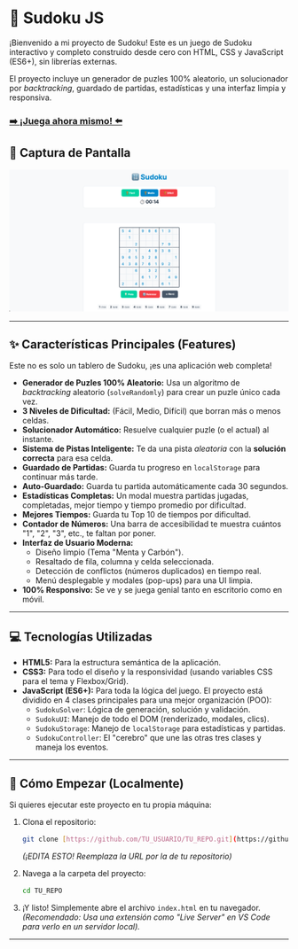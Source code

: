 # 🎯 Sudoku JS

¡Bienvenido a mi proyecto de Sudoku! Este es un juego de Sudoku interactivo y completo construido desde cero con HTML, CSS y JavaScript (ES6+), sin librerías externas.

El proyecto incluye un generador de puzles 100% aleatorio, un solucionador por _backtracking_, guardado de partidas, estadísticas y una interfaz limpia y responsiva.

### [➡️ ¡Juega ahora mismo! ⬅️](https://albahdezs.github.io/sudoku/)

## 📸 Captura de Pantalla

![Captura de pantalla del juego Sudoku](assets/sudoku.png)

---

## ✨ Características Principales (Features)

Este no es solo un tablero de Sudoku, ¡es una aplicación web completa!

- **Generador de Puzles 100% Aleatorio:** Usa un algoritmo de _backtracking_ aleatorio (`solveRandomly`) para crear un puzle único cada vez.
- **3 Niveles de Dificultad:** (Fácil, Medio, Difícil) que borran más o menos celdas.
- **Solucionador Automático:** Resuelve cualquier puzle (o el actual) al instante.
- **Sistema de Pistas Inteligente:** Te da una pista _aleatoria_ con la **solución correcta** para esa celda.
- **Guardado de Partidas:** Guarda tu progreso en `localStorage` para continuar más tarde.
- **Auto-Guardado:** Guarda tu partida automáticamente cada 30 segundos.
- **Estadísticas Completas:** Un modal muestra partidas jugadas, completadas, mejor tiempo y tiempo promedio por dificultad.
- **Mejores Tiempos:** Guarda tu Top 10 de tiempos por dificultad.
- **Contador de Números:** Una barra de accesibilidad te muestra cuántos "1", "2", "3", etc., te faltan por poner.
- **Interfaz de Usuario Moderna:**
  - Diseño limpio (Tema "Menta y Carbón").
  - Resaltado de fila, columna y celda seleccionada.
  - Detección de conflictos (números duplicados) en tiempo real.
  - Menú desplegable y modales (pop-ups) para una UI limpia.
- **100% Responsivo:** Se ve y se juega genial tanto en escritorio como en móvil.

---

## 💻 Tecnologías Utilizadas

- **HTML5:** Para la estructura semántica de la aplicación.
- **CSS3:** Para todo el diseño y la responsividad (usando variables CSS para el tema y Flexbox/Grid).
- **JavaScript (ES6+):** Para toda la lógica del juego. El proyecto está dividido en 4 clases principales para una mejor organización (POO):
  - `SudokuSolver`: Lógica de generación, solución y validación.
  - `SudokuUI`: Manejo de todo el DOM (renderizado, modales, clics).
  - `SudokuStorage`: Manejo de `localStorage` para estadísticas y partidas.
  - `SudokuController`: El "cerebro" que une las otras tres clases y maneja los eventos.

---

## 🚀 Cómo Empezar (Localmente)

Si quieres ejecutar este proyecto en tu propia máquina:

1.  Clona el repositorio:

    ```bash
    git clone [https://github.com/TU_USUARIO/TU_REPO.git](https://github.com/TU_USUARIO/TU_REPO.git)
    ```

    _(¡EDITA ESTO! Reemplaza la URL por la de tu repositorio)_

2.  Navega a la carpeta del proyecto:

    ```bash
    cd TU_REPO
    ```

3.  ¡Y listo! Simplemente abre el archivo `index.html` en tu navegador.
    _(Recomendado: Usa una extensión como "Live Server" en VS Code para verlo en un servidor local)._

---
